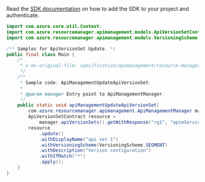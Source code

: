 Read the [SDK documentation](https://github.com/Azure/azure-sdk-for-java/blob/azure-resourcemanager-apimanagement_1.0.0-beta.3/sdk/apimanagement/azure-resourcemanager-apimanagement/README.md) on how to add the SDK to your project and authenticate.

```java
import com.azure.core.util.Context;
import com.azure.resourcemanager.apimanagement.models.ApiVersionSetContract;
import com.azure.resourcemanager.apimanagement.models.VersioningScheme;

/** Samples for ApiVersionSet Update. */
public final class Main {
    /*
     * x-ms-original-file: specification/apimanagement/resource-manager/Microsoft.ApiManagement/stable/2021-08-01/examples/ApiManagementUpdateApiVersionSet.json
     */
    /**
     * Sample code: ApiManagementUpdateApiVersionSet.
     *
     * @param manager Entry point to ApiManagementManager.
     */
    public static void apiManagementUpdateApiVersionSet(
        com.azure.resourcemanager.apimanagement.ApiManagementManager manager) {
        ApiVersionSetContract resource =
            manager.apiVersionSets().getWithResponse("rg1", "apimService1", "vs1", Context.NONE).getValue();
        resource
            .update()
            .withDisplayName("api set 1")
            .withVersioningScheme(VersioningScheme.SEGMENT)
            .withDescription("Version configuration")
            .withIfMatch("*")
            .apply();
    }
}
```

